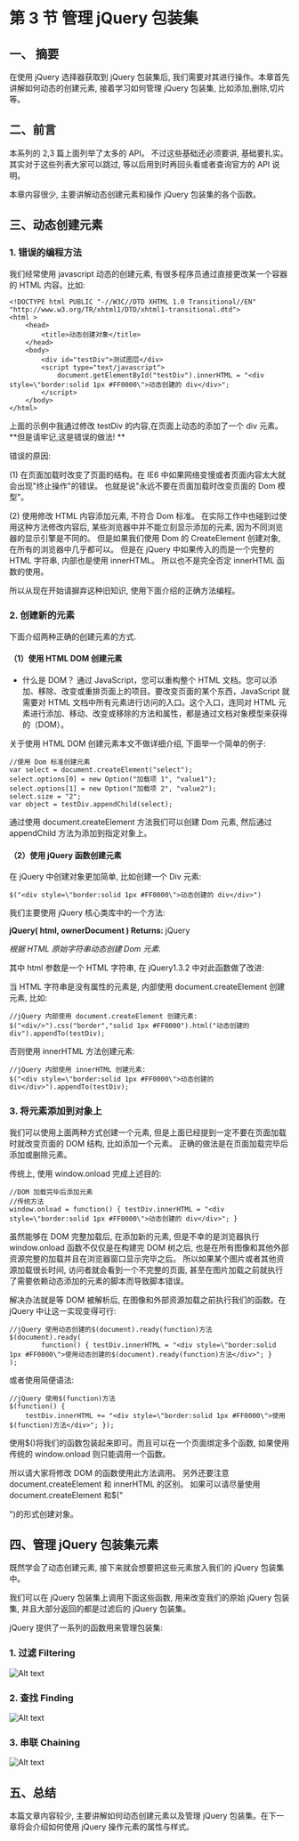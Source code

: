 # 第 3 节 管理 jQuery 包装集

## 一、 摘要

在使用 jQuery 选择器获取到 jQuery 包装集后, 我们需要对其进行操作。本章首先讲解如何动态的创建元素, 接着学习如何管理 jQuery 包装集, 比如添加,删除,切片等。

## 二、前言

本系列的 2,3 篇上面列举了太多的 API。 不过这些基础还必须要讲, 基础要扎实。其实对于这些列表大家可以跳过, 等以后用到时再回头看或者查询官方的 API 说明。

本章内容很少, 主要讲解动态创建元素和操作 jQuery 包装集的各个函数。

## 三、动态创建元素

### 1\. 错误的编程方法

我们经常使用 javascript 动态的创建元素, 有很多程序员通过直接更改某一个容器的 HTML 内容。比如:

```
<!DOCTYPE html PUBLIC "-//W3C//DTD XHTML 1.0 Transitional//EN" "http://www.w3.org/TR/xhtml1/DTD/xhtml1-transitional.dtd">
<html >
    <head>
        <title>动态创建对象</title>
    </head>
    <body>
        <div id="testDiv">测试图层</div>
        <script type="text/javascript">
            document.getElementById("testDiv").innerHTML = "<div style=\"border:solid 1px #FF0000\">动态创建的 div</div>";
        </script>
    </body>
</html> 
```

上面的示例中我通过修改 testDiv 的内容,在页面上动态的添加了一个 div 元素。**但是请牢记,这是错误的做法! **

错误的原因:

(1) 在页面加载时改变了页面的结构。在 IE6 中如果网络变慢或者页面内容太大就会出现"终止操作"的错误。 也就是说"永远不要在页面加载时改变页面的 Dom 模型"。

(2) 使用修改 HTML 内容添加元素, 不符合 Dom 标准。 在实际工作中也碰到过使用这种方法修改内容后, 某些浏览器中并不能立刻显示添加的元素, 因为不同浏览器的显示引擎是不同的。 但是如果我们使用 Dom 的 CreateElement 创建对象, 在所有的浏览器中几乎都可以。 但是在 jQuery 中如果传入的而是一个完整的 HTML 字符串, 内部也是使用 innerHTML。 所以也不是完全否定 innerHTML 函数的使用。

所以从现在开始请摒弃这种旧知识, 使用下面介绍的正确方法编程。

### 2\. 创建新的元素

下面介绍两种正确的创建元素的方式.

#### （1）使用 HTML DOM 创建元素

*   什么是 DOM？ 通过 JavaScript，您可以重构整个 HTML 文档。您可以添加、移除、改变或重排页面上的项目。要改变页面的某个东西，JavaScript 就需要对 HTML 文档中所有元素进行访问的入口。这个入口，连同对 HTML 元素进行添加、移动、改变或移除的方法和属性，都是通过文档对象模型来获得的（DOM）。

关于使用 HTML DOM 创建元素本文不做详细介绍, 下面举一个简单的例子:

```
//使用 Dom 标准创建元素
var select = document.createElement("select");
select.options[0] = new Option("加载项 1", "value1");
select.options[1] = new Option("加载项 2", "value2");
select.size = "2";
var object = testDiv.appendChild(select); 
```

通过使用 document.createElement 方法我们可以创建 Dom 元素, 然后通过 appendChild 方法为添加到指定对象上。

#### （2）使用 jQuery 函数创建元素

在 jQuery 中创建对象更加简单, 比如创建一个 Div 元素:

```
$("<div style=\"border:solid 1px #FF0000\">动态创建的 div</div>") 
```

我们主要使用 jQuery 核心类库中的一个方法:

**jQuery( html, ownerDocument ) Returns:** jQuery

*根据 HTML 原始字符串动态创建 Dom 元素.*

其中 html 参数是一个 HTML 字符串, 在 jQuery1.3.2 中对此函数做了改进:

当 HTML 字符串是没有属性的元素是, 内部使用 document.createElement 创建元素, 比如:

```
//jQuery 内部使用 document.createElement 创建元素:
$("<div/>").css("border","solid 1px #FF0000").html("动态创建的 div").appendTo(testDiv); 
```

否则使用 innerHTML 方法创建元素:

```
//jQuery 内部使用 innerHTML 创建元素:
$("<div style=\"border:solid 1px #FF0000\">动态创建的 div</div>").appendTo(testDiv); 
```

### 3\. 将元素添加到对象上

我们可以使用上面两种方式创建一个元素, 但是上面已经提到一定不要在页面加载时就改变页面的 DOM 结构, 比如添加一个元素。 正确的做法是在页面加载完毕后添加或删除元素。

传统上, 使用 window.onload 完成上述目的:

```
//DOM 加载完毕后添加元素
//传统方法
window.onload = function() { testDiv.innerHTML = "<div style=\"border:solid 1px #FF0000\">动态创建的 div</div>"; } 
```

虽然能够在 DOM 完整加载后, 在添加新的元素, 但是不幸的是浏览器执行 window.onload 函数不仅仅是在构建完 DOM 树之后, 也是在所有图像和其他外部资源完整的加载并且在浏览器窗口显示完毕之后。 所以如果某个图片或者其他资源加载很长时间, 访问者就会看到一个不完整的页面, 甚至在图片加载之前就执行了需要依赖动态添加的元素的脚本而导致脚本错误。

解决办法就是等 DOM 被解析后, 在图像和外部资源加载之前执行我们的函数。在 jQuery 中让这一实现变得可行:

```
//jQuery 使用动态创建的$(document).ready(function)方法
$(document).ready(
        function() { testDiv.innerHTML = "<div style=\"border:solid 1px #FF0000\">使用动态创建的$(document).ready(function)方法</div>"; }
); 
```

或者使用简便语法:

```
//jQuery 使用$(function)方法
$(function() { 
    testDiv.innerHTML += "<div style=\"border:solid 1px #FF0000\">使用$(function)方法</div>"; }); 
```

使用$()将我们的函数包装起来即可。而且可以在一个页面绑定多个函数, 如果使用传统的 window.onload 则只能调用一个函数。

所以请大家将修改 DOM 的函数使用此方法调用。 另外还要注意 document.createElement 和 innerHTML 的区别。 如果可以请尽量使用 document.createElement 和$("<div/>")的形式创建对象。

## 四、管理 jQuery 包装集元素

既然学会了动态创建元素, 接下来就会想要把这些元素放入我们的 jQuery 包装集中。

我们可以在 jQuery 包装集上调用下面这些函数, 用来改变我们的原始 jQuery 包装集, 并且大部分返回的都是过滤后的 jQuery 包装集。

jQuery 提供了一系列的函数用来管理包装集:

### 1\. 过滤 Filtering

![Alt text](img/Filtering.jpg)

### 2\. 查找 Finding

![Alt text](img/Finding.jpg)

### 3\. 串联 Chaining

![Alt text](img/Chaining.jpg)

## 五、总结

本篇文章内容较少, 主要讲解如何动态创建元素以及管理 jQuery 包装集。在下一章将会介绍如何使用 jQuery 操作元素的属性与样式。